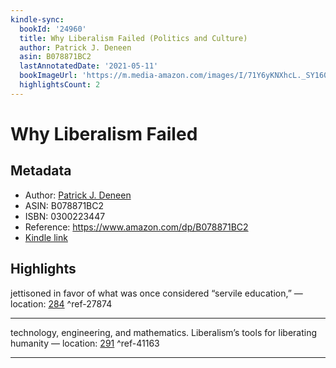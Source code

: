 ```yaml
---
kindle-sync:
  bookId: '24960'
  title: Why Liberalism Failed (Politics and Culture)
  author: Patrick J. Deneen
  asin: B078871BC2
  lastAnnotatedDate: '2021-05-11'
  bookImageUrl: 'https://m.media-amazon.com/images/I/71Y6yKNXhcL._SY160.jpg'
  highlightsCount: 2
---
```

# Why Liberalism Failed
## Metadata
* Author: [Patrick J. Deneen](https://www.amazon.comundefined)
* ASIN: B078871BC2
* ISBN: 0300223447
* Reference: https://www.amazon.com/dp/B078871BC2
* [Kindle link](kindle://book?action=open&asin=B078871BC2)

## Highlights
jettisoned in favor of what was once considered “servile education,” — location: [284](kindle://book?action=open&asin=B078871BC2&location=284) ^ref-27874

---
technology, engineering, and mathematics. Liberalism’s tools for liberating humanity — location: [291](kindle://book?action=open&asin=B078871BC2&location=291) ^ref-41163

---
